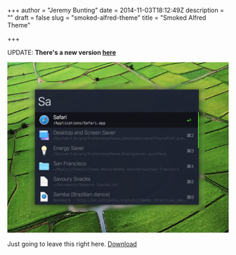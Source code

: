 +++
author = "Jeremy Bunting"
date = 2014-11-03T18:12:49Z
description = ""
draft = false
slug = "smoked-alfred-theme"
title = "Smoked Alfred Theme"

+++

UPDATE: **There's a new version [here](http://qbunt.com/smoked-themes-for-alfred/)**

![](https://github.com/qbunt/smoked/raw/master/smoked_night.png)


Just going to leave this right here.
[Download](https://github.com/qbunt/smoked/archive/master.zip)

